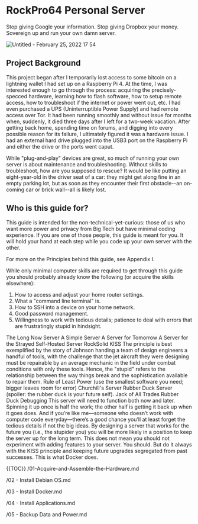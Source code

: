 # RockPro64 Personal Server
Stop giving Google your information.
Stop giving Dropbox your money.
Sovereign up and run your own damn server.

![Untitled - February 25, 2022 17 54](https://user-images.githubusercontent.com/20099374/155859919-983e7f40-00e8-4228-b647-b863d86cb9aa.jpg)

## Project Background
This project began after I temporarily lost access to some bitcoin on a lightning wallet I had set up on a Raspberry Pi 4. At the time, I was interested enough to go through the process: acquiring the precisely-specced hardware, learning how to flash software, how to setup remote access, how to troubleshoot if the internet or power went out, etc. I had even purchased a UPS (Uninterruptible Power Supply) and had remote access over Tor. It had been running smoothly and without issue for months when, suddenly, it died three days after I left for a two-week vacation.
After getting back home, spending time on forums, and digging into every possible reason for its failure, I ultimately figured it was a hardware issue. I had an external hard drive plugged into the USB3 port on the Raspberry Pi and either the drive or the ports went caput. 

While "plug-and-play" devices are great, so much of running your own server is about maintenance and troubleshooting. Without skills to troubleshoot, how are you supposed to rescue? It would be like putting an eight-year-old in the driver seat of a car: they might get along fine in an empty parking lot, but as soon as they encounter their first obstacle--an on-coming car or brick wall--all is likely lost.

## Who is this guide for?
This guide is intended for the non-technical-yet-curious: those of us who want more power and privacy from Big Tech but have minimal coding experience. If you are one of those people, this guide is meant for you. It will hold your hand at each step while you code up your own server with the other.

For more on the Principles behind this guide, see Appendix I.

While only minimal computer skills are required to get through this guide you should probably already know the following (or acquire the skills elsewhere):

1. How to access and adjust your home router settings.
2. What a "command line terminal" is.
3. How to SSH into a device on your home network.
4. Good password management.
5. Willingness to work with tedious details; patience to deal with errors that are frustratingly stupid in hindsight.

The Long Now Server
A Simple Server
A Server for Tomorrow
A Server for the Strayed 
Self-Hosted Server
RockSolid
KISS
The principle is best exemplified by the story of Johnson handing a team of design engineers a handful of tools, with the challenge that the jet aircraft they were designing must be repairable by an average mechanic in the field under combat conditions with only these tools. Hence, the "stupid" refers to the relationship between the way things break and the sophistication available to repair them.
Rule of Least Power (use the smallest software you need; bigger leaves room for error)
Churchill's Server
Rubber Duck Server (spoiler: the rubber duck is your future self).
Jack of All Trades
Rubber Duck Debugging
This server will need to function both now and later. Spinning it up once is half the work; the other half is getting it back up when it goes does. And if you’re like me—someone who doesn’t work with computer code everyday—there’s a good chance you’ll at least forget the tedious details if not the big ideas. By designing a server that works for the future you (i.e., the stupider you) you will be more likely in a position to keep the server up for the long term.
This does not mean you should not experiment with adding features to your server. You should. But do it always with the KISS principle and keeping future upgrades segregated from past successes. This is what Docker does.



{{TOC}}
/01-Acquire-and-Assemble-the-Hardware.md

/02 - Install Debian OS.md

/03 - Install Docker.md

/04 - Install Applications.md

/05 - Backup Data and Power.md
